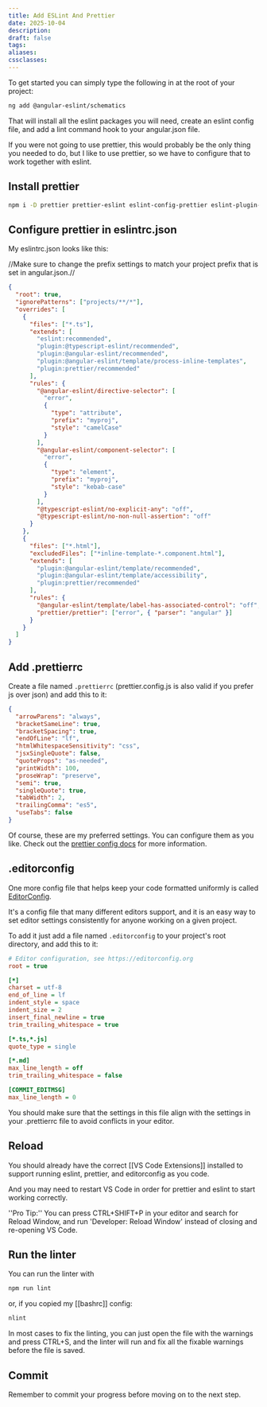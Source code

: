 ```yaml
---
title: Add ESLint And Prettier
date: 2025-10-04
description:
draft: false
tags:
aliases:
cssclasses:
---
```


To get started you can simply type the following in at the root of your project:

```bash
ng add @angular-eslint/schematics
```

That will install all the eslint packages you will need, create an eslint config file, and add a lint command hook to your angular.json file.

If you were not going to use prettier, this would probably be the only thing you needed to do, but I like to use prettier, so we have to configure that to work together with eslint.

## Install prettier

```bash
npm i -D prettier prettier-eslint eslint-config-prettier eslint-plugin-prettier
```

## Configure prettier in eslintrc.json

My eslintrc.json looks like this:

//Make sure to change the prefix settings to match your project prefix that is set in angular.json.//

```json
{
  "root": true,
  "ignorePatterns": ["projects/**/*"],
  "overrides": [
    {
      "files": ["*.ts"],
      "extends": [
        "eslint:recommended",
        "plugin:@typescript-eslint/recommended",
        "plugin:@angular-eslint/recommended",
        "plugin:@angular-eslint/template/process-inline-templates",
        "plugin:prettier/recommended"
      ],
      "rules": {
        "@angular-eslint/directive-selector": [
          "error",
          {
            "type": "attribute",
            "prefix": "myproj",
            "style": "camelCase"
          }
        ],
        "@angular-eslint/component-selector": [
          "error",
          {
            "type": "element",
            "prefix": "myproj",
            "style": "kebab-case"
          }
        ],
        "@typescript-eslint/no-explicit-any": "off",
        "@typescript-eslint/no-non-null-assertion": "off"
      }
    },
    {
      "files": ["*.html"],
      "excludedFiles": ["*inline-template-*.component.html"],
      "extends": [
        "plugin:@angular-eslint/template/recommended",
        "plugin:@angular-eslint/template/accessibility",
        "plugin:prettier/recommended"
      ],
      "rules": {
        "@angular-eslint/template/label-has-associated-control": "off",
        "prettier/prettier": ["error", { "parser": "angular" }]
      }
    }
  ]
}
```

## Add .prettierrc

Create a file named `.prettierrc` (prettier.config.js is also valid if you prefer js over json) and add this to it:

```json
{
  "arrowParens": "always",
  "bracketSameLine": true,
  "bracketSpacing": true,
  "endOfLine": "lf",
  "htmlWhitespaceSensitivity": "css",
  "jsxSingleQuote": false,
  "quoteProps": "as-needed",
  "printWidth": 100,
  "proseWrap": "preserve",
  "semi": true,
  "singleQuote": true,
  "tabWidth": 2,
  "trailingComma": "es5",
  "useTabs": false
}
```

Of course, these are my preferred settings. You can configure them as you like. Check out the [prettier config docs](https://prettier.io/docs/en/configuration.html) for more information.

## .editorconfig

One more config file that helps keep your code formatted uniformly is called [EditorConfig](https://editorconfig.org/).

It's a config file that many different editors support, and it is an easy way to set editor settings consistently for anyone working on a given project.

To add it just add a file named `.editorconfig` to your project's root directory, and add this to it:

```ini
# Editor configuration, see https://editorconfig.org
root = true

[*]
charset = utf-8
end_of_line = lf
indent_style = space
indent_size = 2
insert_final_newline = true
trim_trailing_whitespace = true

[*.ts,*.js]
quote_type = single

[*.md]
max_line_length = off
trim_trailing_whitespace = false

[COMMIT_EDITMSG]
max_line_length = 0
```

You should make sure that the settings in this file align with the settings in your .prettierrc file to avoid conflicts in your editor.

## Reload

You should already have the correct [[VS Code Extensions]] installed to support running eslint, prettier, and editorconfig as you code.

And you may need to restart VS Code in order for prettier and eslint to start working correctly.

<div class="note">
''Pro Tip:'' You can press CTRL+SHIFT+P in your editor and search for Reload Window, and run 'Developer: Reload Window' instead of closing and re-opening VS Code.
</div>

## Run the linter

You can run the linter with

```bash
npm run lint
```

or, if you copied my [[bashrc]] config:

```bash
nlint
```

In most cases to fix the linting, you can just open the file with the warnings and press CTRL+S, and the linter will run and fix all the fixable warnings before the file is saved.

## Commit

Remember to commit your progress before moving on to the next step.
